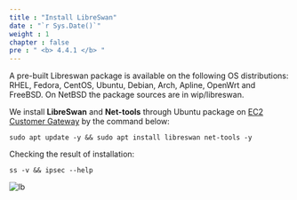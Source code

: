 ```yaml
---
title : "Install LibreSwan"
date : "`r Sys.Date()`"
weight : 1
chapter : false
pre : " <b> 4.4.1 </b> "
---
```


A pre-built Libreswan package is available on the following OS distributions: RHEL, Fedora, CentOS, Ubuntu, Debian, Arch, Apline, OpenWrt and FreeBSD. On NetBSD the package sources are in wip/libreswan.

We install **LibreSwan** and **Net-tools** through Ubuntu package on [EC2 Customer Gateway](/3-DataServer/3.6-createec2) by the command below:

```
sudo apt update -y && sudo apt install libreswan net-tools -y
```

Checking the result of installation:

```
ss -v && ipsec --help
```

![lb](/aws-fcj-ws/ws1/images/4.sitetositevpn/l-01.png)
